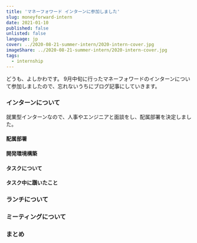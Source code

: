 ```yaml
---
title: 'マネーフォワード インターンに参加しました'
slug: moneyforward-intern
date: 2021-01-10
published: false
unlisted: false
language: jp
cover: ../2020-08-21-summer-intern/2020-intern-cover.jpg
imageShare: ../2020-08-21-summer-intern/2020-intern-cover.jpg
tags:
  - internship
---
```


どうも、よしかわです。
9月中旬に行ったマネーフォワードのインターンについて参加しましたので、忘れないうちにブログ記事にしていきます。

### インターンについて

就業型インターンなので、人事やエンジニアと面談をし、配属部署を決定しました。

#### 配属部署

#### 開発環境構築

#### タスクについて

#### タスク中に躓いたこと

### ランチについて

### ミーティングについて

### まとめ

